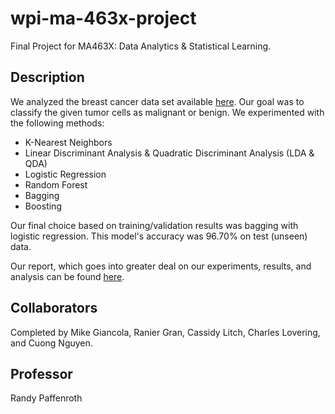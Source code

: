 # wpi-ma-463x-project

Final Project for MA463X: Data Analytics & Statistical Learning.

## Description
We analyzed the breast cancer data set available [here](https://archive.ics.uci.edu/ml/datasets/Breast+Cancer+Wisconsin+(Diagnostic)). Our goal was to classify the given tumor cells as malignant or benign. We experimented with the following methods:
* K-Nearest Neighbors
* Linear Discriminant Analysis & Quadratic Discriminant Analysis (LDA & QDA)
* Logistic Regression
* Random Forest
* Bagging
* Boosting

Our final choice based on training/validation results was bagging with logistic regression. This model's accuracy was 96.70% on test (unseen) data.

Our report, which goes into greater deal on our experiments, results, and analysis can be found [here](https://www.overleaf.com/read/mjxvhvfnkvmr).

## Collaborators
Completed by Mike Giancola, Ranier Gran, Cassidy Litch, Charles Lovering, and Cuong Nguyen.

## Professor
Randy Paffenroth
